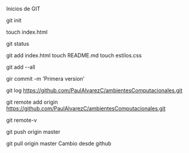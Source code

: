 Inicios de GIT

git init

touch index.html

git status

git add index.html
touch README.md
touch estilos.css

git add --all

gir commit -m 'Primera version'

git log
https://github.com/PaulAlvarezC/ambientesComputacionales.git

git remote add origin https://github.com/PaulAlvarezC/ambientesComputacionales.git

git remote-v

git push origin master


git pull origin master
Cambio desde github
